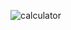 ![calculator](https://github.com/sgwrth/calculator/assets/32227964/9fb7b634-63c9-419d-ac6e-bd616f93c596)
